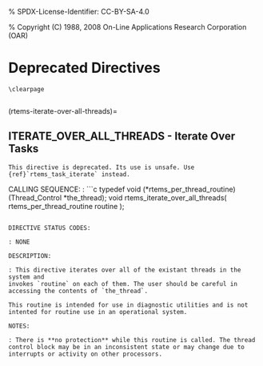 % SPDX-License-Identifier: CC-BY-SA-4.0

% Copyright (C) 1988, 2008 On-Line Applications Research Corporation (OAR)

# Deprecated Directives

```{raw} latex
\clearpage
```

```{index} rtems_iterate_over_all_threads()
```

(rtems-iterate-over-all-threads)=

## ITERATE_OVER_ALL_THREADS - Iterate Over Tasks

```{warning}
This directive is deprecated. Its use is unsafe. Use
{ref}`rtems_task_iterate` instead.
```

CALLING SEQUENCE:
: ```c
  typedef void (*rtems_per_thread_routine)(Thread_Control *the_thread);
  void rtems_iterate_over_all_threads(
      rtems_per_thread_routine routine
  );
  ```

DIRECTIVE STATUS CODES:

: NONE

DESCRIPTION:

: This directive iterates over all of the existant threads in the system and
  invokes `routine` on each of them. The user should be careful in
  accessing the contents of `the_thread`.

  This routine is intended for use in diagnostic utilities and is not
  intented for routine use in an operational system.

NOTES:

: There is **no protection** while this routine is called. The thread
  control block may be in an inconsistent state or may change due to
  interrupts or activity on other processors.
